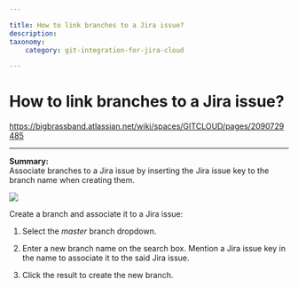 ```yaml
---

title: How to link branches to a Jira issue?
description:
taxonomy:
    category: git-integration-for-jira-cloud

---
```


# How to link branches to a Jira issue?

<https://bigbrassband.atlassian.net/wiki/spaces/GITCLOUD/pages/2090729485>

* * *

**Summary:**  
Associate branches to a Jira issue by inserting the Jira issue key to the branch name when creating them.

![](https://bigbrassband.atlassian.net/wiki/download/thumbnails/2090729485/github-web-create-branch-sample.png?version=2&modificationDate=1647592085919&cacheVersion=1&api=v2&width=566&height=349)

Create a branch and associate it to a Jira issue:

1.  Select the _master_ branch dropdown.
    
2.  Enter a new branch name on the search box. Mention a Jira issue key in the name to associate it to the said Jira issue.
    
3.  Click the result to create the new branch.